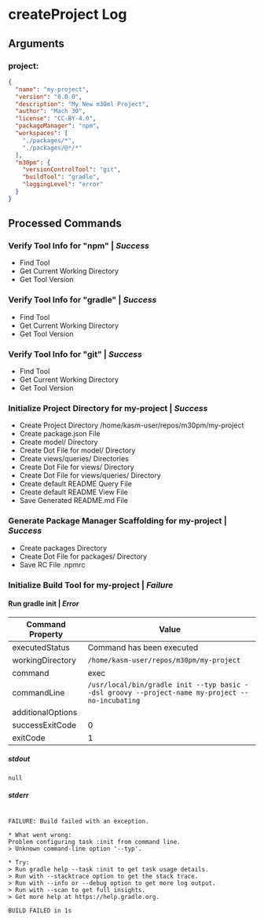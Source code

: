 # createProject Log

## Arguments

### project:

```json
{
  "name": "my-project",
  "version": "0.0.0",
  "description": "My New m30ml Project",
  "author": "Mach 30",
  "license": "CC-BY-4.0",
  "packageManager": "npm",
  "workspaces": [
    "./packages/*",
    "./packages/@*/*"
  ],
  "m30pm": {
    "versionControlTool": "git",
    "buildTool": "gradle",
    "loggingLevel": "error"
  }
}
```

## Processed Commands

### Verify Tool Info for "npm" | *Success*

- Find Tool
- Get Current Working Directory
- Get Tool Version

### Verify Tool Info for "gradle" | *Success*

- Find Tool
- Get Current Working Directory
- Get Tool Version

### Verify Tool Info for "git" | *Success*

- Find Tool
- Get Current Working Directory
- Get Tool Version

### Initialize Project Directory for my-project | *Success*

- Create Project Directory /home/kasm-user/repos/m30pm/my-project
- Create package.json File
- Create model/ Directory
- Create Dot File for model/ Directory
- Create views/queries/ Directories
- Create Dot File for views/ Directory
- Create Dot File for views/queries/ Directory
- Create default README Query File
- Create default README View File
- Save Generated README.md File

### Generate Package Manager Scaffolding for my-project | *Success*

- Create packages Directory
- Create Dot File for packages/ Directory
- Save RC File .npmrc

### Initialize Build Tool for my-project | *Failure*

#### Run gradle init | *Error*

|Command Property | Value |
|-----------------|-------|
| executedStatus  | Command has been executed |
| workingDirectory | `/home/kasm-user/repos/m30pm/my-project` |
| command | exec |
| commandLine | `/usr/local/bin/gradle init --typ basic --dsl groovy --project-name my-project --no-incubating` |
| additionalOptions |  |
| successExitCode | 0 |
| exitCode | 1 |

##### stdout

```
null
```

##### stderr

```

FAILURE: Build failed with an exception.

* What went wrong:
Problem configuring task :init from command line.
> Unknown command-line option '--typ'.

* Try:
> Run gradle help --task :init to get task usage details.
> Run with --stacktrace option to get the stack trace.
> Run with --info or --debug option to get more log output.
> Run with --scan to get full insights.
> Get more help at https://help.gradle.org.

BUILD FAILED in 1s
```
